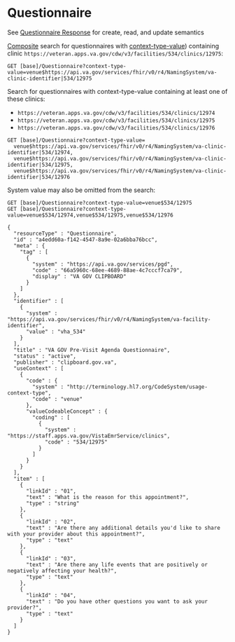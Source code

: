 # Questionnaire

See [Questionnaire Response](questionnaire-response.md) for create, read, and update semantics

[Composite](https://www.hl7.org/fhir/r4/search.html#composite) search for questionnaires with
[context-type-value](https://www.hl7.org/fhir/r4/questionnaire.html#search)) containing clinic
`https://veteran.apps.va.gov/cdw/v3/facilities/534/clinics/12975`:

```
GET [base]/Questionnaire?context-type-value=venue$https://api.va.gov/services/fhir/v0/r4/NamingSystem/va-clinic-identifier|534/12975
```

Search for questionnaires with context-type-value containing at least one of these clinics:
- `https://veteran.apps.va.gov/cdw/v3/facilities/534/clinics/12974`
- `https://veteran.apps.va.gov/cdw/v3/facilities/534/clinics/12975`
- `https://veteran.apps.va.gov/cdw/v3/facilities/534/clinics/12976`

```
GET [base]/Questionnaire?context-type-value=
  venue$https://api.va.gov/services/fhir/v0/r4/NamingSystem/va-clinic-identifier|534/12974,
  venue$https://api.va.gov/services/fhir/v0/r4/NamingSystem/va-clinic-identifier|534/12975,
  venue$https://api.va.gov/services/fhir/v0/r4/NamingSystem/va-clinic-identifier|534/12976
```

System value may also be omitted from the search:
```
GET [base]/Questionnaire?context-type-value=venue$534/12975
GET [base]/Questionnaire?context-type-value=venue$534/12974,venue$534/12975,venue$534/12976
```

```
{
  "resourceType" : "Questionnaire",
  "id" : "a4edd60a-f142-4547-8a9e-02a6bba76bcc",
  "meta" : {
    "tag" : [
      {
        "system" : "https://api.va.gov/services/pgd",
        "code" : "66a5960c-68ee-4689-88ae-4c7cccf7ca79",
        "display" : "VA GOV CLIPBOARD"
      }
    ]
  },
  "identifier" : [
    {
      "system" : "https://api.va.gov/services/fhir/v0/r4/NamingSystem/va-facility-identifier",
      "value" : "vha_534"
    }
  ],
  "title" : "VA GOV Pre-Visit Agenda Questionnaire",
  "status" : "active",
  "publisher" : "clipboard.gov.va",
  "useContext" : [
    {
      "code" : {
        "system" : "http://terminology.hl7.org/CodeSystem/usage-context-type",
        "code" : "venue"
      },
      "valueCodeableConcept" : {
        "coding" : [
          {
            "system" : "https://staff.apps.va.gov/VistaEmrService/clinics",
            "code" : "534/12975"
          }
        ]
      }
    }
  ],
  "item" : [
    {
      "linkId" : "01",
      "text" : "What is the reason for this appointment?",
      "type" : "string"
    },
    {
      "linkId" : "02",
      "text" : "Are there any additional details you'd like to share with your provider about this appointment?",
      "type" : "text"
    },
    {
      "linkId" : "03",
      "text" : "Are there any life events that are positively or negatively affecting your health?",
      "type" : "text"
    },
    {
      "linkId" : "04",
      "text" : "Do you have other questions you want to ask your provider?",
      "type" : "text"
    }
  ]
}
```
